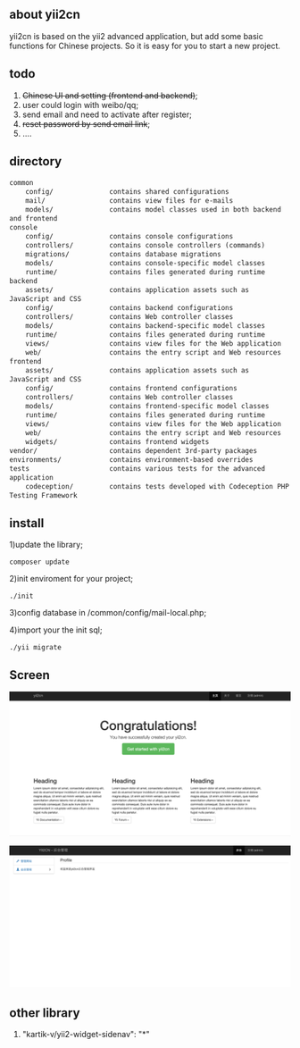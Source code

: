 ## about yii2cn

yii2cn is based on the yii2 advanced application, but add some basic functions for Chinese projects. So it is easy for you to start a new project.

## todo

1. <s>Chinese UI and setting (frontend and backend)</s>;
2. user could login with weibo/qq;
3. send email and need to activate after register;
4. <s>reset password by send email link</s>;
5. .... 

## directory


```
common
    config/              contains shared configurations
    mail/                contains view files for e-mails
    models/              contains model classes used in both backend and frontend
console
    config/              contains console configurations
    controllers/         contains console controllers (commands)
    migrations/          contains database migrations
    models/              contains console-specific model classes
    runtime/             contains files generated during runtime
backend
    assets/              contains application assets such as JavaScript and CSS
    config/              contains backend configurations
    controllers/         contains Web controller classes
    models/              contains backend-specific model classes
    runtime/             contains files generated during runtime
    views/               contains view files for the Web application
    web/                 contains the entry script and Web resources
frontend
    assets/              contains application assets such as JavaScript and CSS
    config/              contains frontend configurations
    controllers/         contains Web controller classes
    models/              contains frontend-specific model classes
    runtime/             contains files generated during runtime
    views/               contains view files for the Web application
    web/                 contains the entry script and Web resources
    widgets/             contains frontend widgets
vendor/                  contains dependent 3rd-party packages
environments/            contains environment-based overrides
tests                    contains various tests for the advanced application
    codeception/         contains tests developed with Codeception PHP Testing Framework
```


## install

1)update the library;
	
	composer update
	
2)init enviroment for your project;
	
	./init
	
3)config database in /common/config/mail-local.php;

4)import your the init sql;

	./yii migrate

## Screen

 ![image](https://github.com/ourren/yii2cn/raw/master/screen/frontend-1.png)
 
 ![image](https://github.com/ourren/yii2cn/raw/master/screen/backend-1.png)


## other library

1. "kartik-v/yii2-widget-sidenav": "*"

 